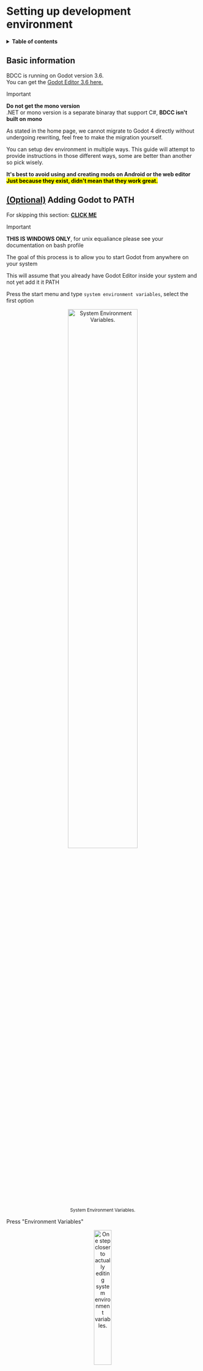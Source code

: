 # Setting up development environment

<details>
<summary><b>Table of contents</b></summary>

|  Section  | Link |
| --- | --- |
| Basic information | [Link](#basic-information) |
| Guides | [Link](#guides) |
| Purist | [Link](#godot-editor-purist) |
| VSCodium | [Link](#github-fork---git-clone---vscode-ium) |

</details>

## Basic information

BDCC is running on Godot version 3.6.  
You can get the [Godot Editor 3.6 here.](https://godotengine.org/download/archive/3.6-stable/)

> [!IMPORTANT] 
> **Do not get the mono version**  
> .NET or mono version is a separate binaray that support C#, **BDCC isn't built on mono**

As stated in the home page, we cannot migrate to Godot 4 directly without undergoing rewriting, feel free to make the migration yourself.

You can setup dev environment in multiple ways. This guide will attempt to provide instructions in those different ways, some are better than another so pick wisely.

<b>It's best to avoid using and creating mods on Android or the web editor  
<mark>Just because they exist, didn't mean that they work great.</mark></b>

## <ins>(Optional)</ins> Adding Godot to PATH 

For skipping this section: [**CLICK ME**](#guides)

> [!IMPORTANT]
> **THIS IS WINDOWS ONLY**, for unix equaliance please see your documentation on bash profile

The goal of this process is to allow you to start Godot from anywhere on your system

This will assume that you already have Godot Editor inside your system and not yet add it it PATH

Press the start menu and type `system environment variables`, select the first option

<div align="center">
   <img src="images/devGuide/systemEnvVar.png" alt="System Environment Variables." width="60%"/><br/>
   <sup>System Environment Variables.</sup>
</div>

Press "Environment Variables"

<div align="center">
   <img src="images/devGuide/envVarButton.png" alt="One step closer to actually editing system environment variables." width="30%"/><br/>
   <sup>One step closer to actually editing system environment variables.</sup>
</div>

Select `PATH` in user variables and click "Edit"

<div align="center">
   <img src="images/devGuide/sysEnvUserPath.png" alt="System Environment Variables select path" width="60%"/><br/>
   <!-- <sup>System Environment Variables.</sup> -->
</div>

Click "New" then there should be an empty box below all the paths in the table, put the location where you put your godot editor to it.

<div align="center">
   <img src="images/devGuide/sysEnvUserNew.png" alt="System Environment Variables new and adding" width="40%"/><br/>
   <!-- <sup>System Environment Variables.</sup> -->
</div>

Congratz, you just add godot in your path! try by typing `where godot` in new cmd sessions

# Guides

## Godot Editor Purist

This is a typical way people set up their first Godot project to use.

### Requirements

- Godot Editor

### Setting up

You can download the whole project as a [ZIP](http://github.com/Alexofp/BDCC/zipball/main/) or use [git to clone it](https://docs.github.com/en/repositories/creating-and-managing-repositories/cloning-a-repository), put the project somewhere.

### Open the project in Godot Editor

Open your Godot Editor, if you haven't import the project; on first launch there won't be any items in this screen. Press Import,

<div align="center">
   <img src="images/devGuide/godotImportProject.png" alt="Import button" width="50%"/><br/>
   <sup>Import button</sup>
</div>

If you download the zip, click Browse, select the zip, then another text box will appear after you select Open, click Browse on the one next to new textbox, go to where you would like to put the project in. The location of the new project must be an empty folder. After you decided where you are going to put your project, click Select Current Folder.  
You can then click Import & Edit

<div align="center">
   <img src="images/devGuide/godotImportZIP.png" alt="Importing Zip Dialog with everything completed as described above" width="50%"/><br/>
   <sup>Importing Zip Dialog with everything completed as described above</sup>
</div>

If you cloned the project with git, the process will differ slightly.  
Click Browse, go to where you cloned the project, select `project.godot` file then open. You then click Import & Edit.

<div align="center">
   <img src="images/devGuide/godotImportProjectDotGodot.png" alt="Importing the cloned project" width="50%"/><br/>
   <sup>Importing the cloned project</sup>
</div>

If you just did previous step or already imported the project, all projects you imported will live on the godot editor's "main menu" screen.  
Simply double click the project you want to edit.

Congratz, you just open the project in editor. Go wild.  
To test run the game, either press F5 or press the "Play" button on top right. This will launch a debugging session.

You are now ready to start modding the game. Go back to [Home page](Home) for quick links to documentation on how to adding certain features in the game

## GitHub fork - git clone - VSCode(-ium)

This is a highly recommended to use this method as it's the most complete setup to build on with version control and easy version controlling. The only downside is it take too much RAM when running with the godot editor

### Requirements

- Godot Editor <sub>Mainly for language server and debugging</sub>
- GitHub account
- Git  
  - If you don't have git installed and setup, [please do so.](https://docs.github.com/en/get-started/getting-started-with-git/set-up-git#setting-up-git)
- [VSCode](https://code.visualstudio.com/Download) (or [VSCodium](https://vscodium.com/), or whatever vscode fork you prefer) installed  
  - Please also get Godot-tools plugin either with [these instructions](https://github.com/godotengine/godot-vscode-plugin#download) or inside "Extensions" tab.

### Setting up

#### Creating a fork

Simply go to [the homepage of this repo](https://github.com/Alexofp/BDCC/) and click Fork, it should be on the top right of the page.

<div align="center">
   <img src="images/devGuide/forking.png" alt="Cursor on the fork button." width="60%"/>

   <sup>Cursor on the fork button.</sup>
</div>

If you are signed-in, it will lead you to this screen. You can change things before creating a fork. After you finished, click "Create Fork".

<div align="center">
   <img src="images/devGuide/creatingFork.png" alt="Fork creation screen" width="60%"/>

   <sup>Fork creation screen</sup>
</div>

#### Cloning your fork

This assumes that you already have your git installed and configured as stated in requirement, if not [please see this guide.](https://docs.github.com/en/get-started/getting-started-with-git/set-up-git)

Open your VSCode and click "Clone Repositoy", there will be a bar appear on top of the window asking you to put in URL to clone. Put in your repository's git url, it would look like this: `https://github.com/{YourUsername}/{YourRepoName}.git`

<div align="center">
   <img src="images/devGuide/cloneRepo.png" alt="Cloning Repository" width="70%"/>

   <sup>Cloning Repository</sup>
</div>

After hitting enter, it will either prompt you to login to your GitHub account or ask where do you want to place the repository at.  
If the former then please do so, then VSCode will automatically open that folder for you and proceed to next step (same goes to the latter)

#### Opening Godot editor with the project.

Assuming that you installed the extension provided above, go to the extension's settings by clicking the Extensions tab, then look for cog icon on the extension and press "Extension Settings"

<div align="center">
   <img src="images/devGuide/extensionSetting.png" alt="Extension settings" width="50%"/><br/>
   <sup>Extension settings</sup>
</div>

Change `Editor Path: Godot3` to either just `godot` if you already did [set godot engine to path](#optional-adding-godot-to-path)  
or full path if you haven't, copy paste full path to the executable file.

Close the settings tab and press Ctrl + Shift + P to open command palette, then type `> open workspace with godot editor`, press enter and it should open godot editor inside the repository.

You can then make changes and add contents. For quick links on adding contents to the game please see [home page](Home)

### Running debug session with VSCode

If you aren't planning to add [submodules](https://git-scm.com/book/en/v2/Git-Tools-Submodules) to the project, you can just press F5 in current configuration to start a debugging session attached to VSCode; even if there is no editor running (as the editor is only surving as [language server](https://en.wikipedia.org/wiki/Language_Server_Protocol) in this configuration)

If you are going to use submodules in the future, You have to create default run and debug profile. for quick configuration you can use my profile, put this in `.vscode/launch.json`

```json
{
    "version": "0.2.0",
    "configurations": [
        {
            "name": "GDScript Godot",
            "type": "godot",
            "request": "launch",
            "project": "${workspaceFolder}",
            "port": 6007,
            "address": "127.0.0.1",
        }
    ]
}
```

This will mark opened workspace folder as root for godot debug session to launch in.

For more documentation on this specific topic please see [Godot Tools' documentation on GDScript Debugger](https://github.com/godotengine/godot-vscode-plugin/blob/master/README.md#gdscript-debugger)

### Making changes and upload it to github

After you made your changes and you want it on GitHub then please look at the Source Control, commit your changes and sync. For more information regarding using this feature [please see this page.](https://code.visualstudio.com/docs/sourcecontrol/overview)
